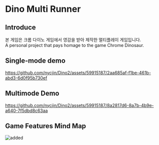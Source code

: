 # Dino Multi Runner

## Introduce
본 게임은 크롬 다이노 게임에서 영감을 받아 제작한 멀티플레이 게임입니다. <br/>
A personal project that pays homage to the game Chrome Dinosaur.



## Single-mode demo
https://github.com/nycjin/Dino2/assets/59915187/2aa685af-f1be-461b-abd3-6d0f95b730ef

## Multimode Demo
https://github.com/nycjin/Dino2/assets/59915187/8a2817d6-8a7b-4b9e-a640-7f5dbd8c63aa


## Game Features Mind Map
![added](https://github.com/nycjin/Dino2/assets/59915187/d5740fa7-20c2-4b2d-9969-707d4f70a007)
